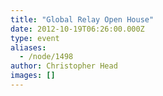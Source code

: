 ```yaml
---
title: "Global Relay Open House"
date: 2012-10-19T06:26:00.000Z
type: event
aliases:
  - /node/1498
author: Christopher Head
images: []
---
```


